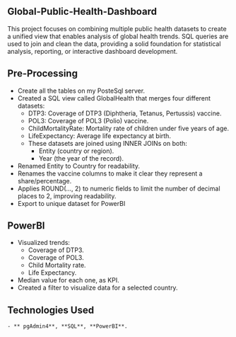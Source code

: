 ## Global-Public-Health-Dashboard

This project focuses on combining multiple public health datasets to create a unified view that enables analysis of global health trends. SQL queries are used to join and clean the data, providing a solid foundation for statistical analysis, reporting, or interactive dashboard development.

## **Pre-Processing**
- Create all the tables on my PosteSql server.
- Created a SQL view called GlobalHealth that merges four different datasets:
  - DTP3: Coverage of DTP3 (Diphtheria, Tetanus, Pertussis) vaccine.
  - POL3: Coverage of POL3 (Polio) vaccine.
  - ChildMortalityRate: Mortality rate of children under five years of age.
  - LifeExpectancy: Average life expectancy at birth.
  - These datasets are joined using INNER JOINs on both:
    - Entity (country or region).
    - Year (the year of the record).
- Renamed Entity to Country for readability.
- Renames the vaccine columns to make it clear they represent a share/percentage.
- Applies ROUND(..., 2) to numeric fields to limit the number of decimal places to 2, improving readability.
- Export to unique dataset for PowerBI

## **PowerBI**
- Visualized trends:
    - Coverage of DTP3.
    - Coverage of POL3.
    - Child Mortality rate.
    - Life Expectancy.
- Median value for each one, as KPI.
- Created a filter to visualize data for a selected country.

## **Technologies Used**
    - ** pgAdmin4**, **SQL**, **PowerBI**.
